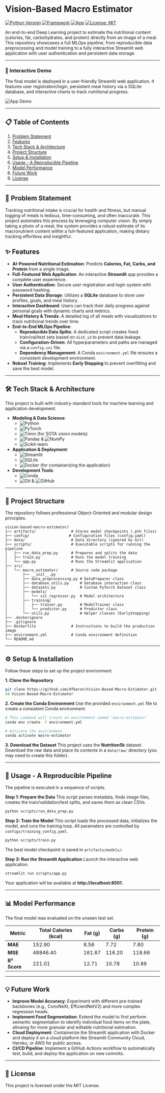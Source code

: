 # Vision-Based Macro Estimator

[![Python Version](https://img.shields.io/badge/Python-3.10-blue.svg)](https://www.python.org/downloads/)
[![Framework](https://img.shields.io/badge/PyTorch-2.0-orange.svg)](https://pytorch.org/)
[![App](https://img.shields.io/badge/-Streamlit-FF4B4B?logo=streamlit&logoColor=white)](https://streamlit.io/)
[![License: MIT](https://img.shields.io/badge/License-MIT-yellow.svg)](https://opensource.org/licenses/MIT)

An end-to-end Deep Learning project to estimate the nutritional content (calories, fat, carbohydrates, and protein) directly from an image of a meal. This repository showcases a full MLOps pipeline, from reproducible data preprocessing and model training to a fully interactive Streamlit web application with user authentication and persistent data storage.

---

### 🎥 Interactive Demo

The final model is deployed in a user-friendly Streamlit web application. It features user registration/login, persistent meal history via a SQLite database, and interactive charts to track nutritional progress.

![App Demo](img/Demo.gif)

---

## 📋 Table of Contents
1.  [Problem Statement](#-problem-statement)
2.  [Features](#-features)
3.  [Tech Stack & Architecture](#-tech-stack--architecture)
4.  [Project Structure](#-project-structure)
5.  [Setup & Installation](#-setup--installation)
6.  [Usage - A Reproducible Pipeline](#-usage---a-reproducible-pipeline)
7.  [Model Performance](#-model-performance)
8.  [Future Work](#-future-work)
9.  [License](#-license)

---

## 🎯 Problem Statement

Tracking nutritional intake is crucial for health and fitness, but manual logging of meals is tedious, time-consuming, and often inaccurate. This project automates this process by leveraging computer vision. By simply taking a photo of a meal, the system provides a robust estimate of its macronutrient content within a full-featured application, making dietary tracking effortless and insightful.

## ✨ Features

-   **AI-Powered Nutritional Estimation**: Predicts **Calories, Fat, Carbs, and Protein** from a single image.
-   **Full-Featured Web Application**: An interactive **Streamlit** app provides a complete user experience.
-   **User Authentication**: Secure user registration and login system with password hashing.
-   **Persistent Data Storage**: Utilizes a **SQLite** database to store user profiles, goals, and meal history.
-   **Interactive Dashboard**: Users can track their daily progress against personal goals with dynamic charts and metrics.
-   **Meal History & Trends**: A detailed log of all meals with visualizations to track nutritional trends over time.
-   **End-to-End MLOps Pipeline**:
    -   **Reproducible Data Splits**: A dedicated script creates fixed train/val/test sets based on `dish_id` to prevent data leakage.
    -   **Configuration-Driven**: All hyperparameters and paths are managed via a `config.ini` file.
    -   **Dependency Management**: A Conda `environment.yml` file ensures a consistent development environment.
-   **Robust Training**: Implements **Early Stopping** to prevent overfitting and save the best model.

---

## 🛠️ Tech Stack & Architecture

This project is built with industry-standard tools for machine learning and application development.

-   **Modeling & Data Science**:
    -   ![Python](https://img.shields.io/badge/-Python-3776AB?logo=python&logoColor=white)
    -   ![PyTorch](https://img.shields.io/badge/-PyTorch-EE4C2C?logo=pytorch&logoColor=white)
    -   ![Timm](https://img.shields.io/badge/-Timm-grey) (for SOTA vision models)
    -   ![Pandas](https://img.shields.io/badge/-Pandas-150458?logo=pandas&logoColor=white) & ![NumPy](https://img.shields.io/badge/-NumPy-013243?logo=numpy&logoColor=white)
    -   ![Scikit-learn](https://img.shields.io/badge/-Scikit--learn-F7931E?logo=scikit-learn&logoColor=white)
-   **Application & Deployment**:
    -   ![Streamlit](https://img.shields.io/badge/-Streamlit-FF4B4B?logo=streamlit&logoColor=white)
    -   ![SQLite](https://img.shields.io/badge/-SQLite-003B57?logo=sqlite&logoColor=white)
    -   ![Docker](https://img.shields.io/badge/-Docker-2496ED?logo=docker&logoColor=white) (for containerizing the application)
-   **Development Tools**:
    -   ![Conda](https://img.shields.io/badge/-Conda-44A833?logo=conda-forge&logoColor=white)
    -   ![Git](https://img.shields.io/badge/-Git-F05032?logo=git&logoColor=white) & ![GitHub](https://img.shields.io/badge/-GitHub-181717?logo=github&logoColor=white)

---

## 📁 Project Structure

The repository follows professional Object-Oriented and modular design principles.

```
vision-based-macro-estimator/
├── artifacts/                # Stores model checkpoints (.pth files)
├── config/                  # Configuration files (config.yaml)
├── data/                     # Data directory (ignored by Git)
├── scripts/                  # Executable scripts for running the pipeline
│   ├── run_data_prep.py      # Prepares and splits the data
│   ├── train.py              # Runs the model training
│   └── app.py                # Runs the Streamlit application
├── src/
│   └── macro_estimator/      # Source code package
│       ├── __init__.py
│       ├── data_preprocessing.py # DataPreparer class
│       ├── database_utils.py     # Database interaction class
│       ├── datasets.py           # Custom PyTorch Dataset class
│       ├── models/
│       │   └── vit_regressor.py  # Model architecture
│       ├── training/
│       │   ├── trainer.py        # ModelTrainer class
│       │   └── predictor.py      # Predictor class
│       └── utils.py              # Helper classes (EarlyStopping)
├── .dockerignore
├── .gitignore
├── Dockerfile                # Instructions to build the production image
├── environment.yml           # Conda environment definition
└── README.md
```

---

## ⚙️ Setup & Installation

Follow these steps to set up the project environment.

**1. Clone the Repository**
```bash
git clone https://github.com/dfbaron/Vision-Based-Macro-Estimator.git
cd Vision-Based-Macro-Estimator
```

**2. Create the Conda Environment**
Use the provided `environment.yml` file to create a consistent Conda environment.
```bash
# This command will create an environment named 'macro-estimator'
conda env create -f environment.yml

# Activate the environment
conda activate macro-estimator
```

**3. Download the Dataset**
This project uses the **Nutrition5k** dataset. Download the raw data and place its contents in a `data/raw/` directory (you may need to create this folder).

---

## 🚀 Usage - A Reproducible Pipeline

The pipeline is executed in a sequence of scripts.

**Step 1: Prepare the Data**
This script parses metadata, finds image files, creates the train/validation/test splits, and saves them as clean CSVs.
```bash
python scripts/run_data_prep.py
```

**Step 2: Train the Model**
This script loads the processed data, initializes the model, and runs the training loop. All parameters are controlled by `configs/training_config.yaml`.
```bash
python scripts/train.py
```
The best model checkpoint is saved in `artifacts/models/`.

**Step 3: Run the Streamlit Application**
Launch the interactive web application.
```bash
streamlit run scripts/app.py
```
Your application will be available at **http://localhost:8501**.

---

## 📊 Model Performance

The final model was evaluated on the unseen test set.

| Metric        | Total Calories (kcal) | Fat (g) | Carbs (g) | Protein (g) |
|---------------|-----------------------|---------|-----------|-------------|
| **MAE**       |         152.90        | 8.58	  | 7.72    | 7.80      |
| **MSE**       |        48846.40       | 161.67  | 116.20    | 118.66      |
| **R² Score**  |      221.01      |12.71|10.78|10.89

---

## 💡 Future Work

-   **Improve Model Accuracy**: Experiment with different pre-trained backbones (e.g., ConvNeXt, EfficientNetV2) and more complex regression heads.
-   **Implement Food Segmentation**: Extend the model to first perform semantic segmentation to identify individual food items on the plate, allowing for more granular and editable nutritional estimation.
-   **Cloud Deployment**: Containerize the Streamlit application with Docker and deploy it on a cloud platform like Streamlit Community Cloud, Heroku, or AWS for public access.
-   **CI/CD Pipeline**: Implement a GitHub Actions workflow to automatically test, build, and deploy the application on new commits.

---

## 📜 License
This project is licensed under the MIT License.
